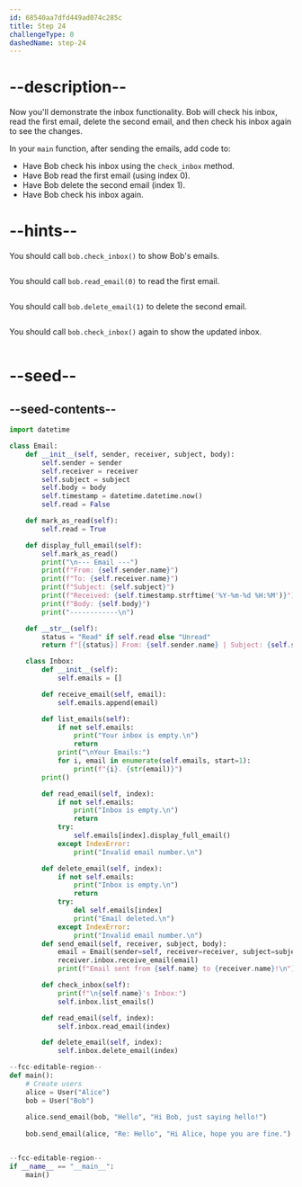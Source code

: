 ```yaml
---
id: 68540aa7dfd449ad074c285c
title: Step 24
challengeType: 0
dashedName: step-24
---
```


# --description--

Now you'll demonstrate the inbox functionality. Bob will check his inbox, read the first email, delete the second email, and then check his inbox again to see the changes.

In your `main` function, after sending the emails, add code to:

- Have Bob check his inbox  using the `check_inbox` method.
- Have Bob read the first email (using index 0).
- Have Bob delete the second email (index 1).
- Have Bob check his inbox again.

# --hints--

You should call `bob.check_inbox()` to show Bob's emails.

```js

```

You should call `bob.read_email(0)` to read the first email.

```js

```

You should call `bob.delete_email(1)` to delete the second email.

```js

```

You should call `bob.check_inbox()` again to show the updated inbox.

```js

```

# --seed--

## --seed-contents--

```py
import datetime

class Email:
    def __init__(self, sender, receiver, subject, body):
        self.sender = sender
        self.receiver = receiver
        self.subject = subject
        self.body = body
        self.timestamp = datetime.datetime.now()
        self.read = False

    def mark_as_read(self):
        self.read = True

    def display_full_email(self):
        self.mark_as_read()
        print("\n--- Email ---")
        print(f"From: {self.sender.name}")
        print(f"To: {self.receiver.name}")
        print(f"Subject: {self.subject}")
        print(f"Received: {self.timestamp.strftime('%Y-%m-%d %H:%M')}")
        print(f"Body: {self.body}")
        print("------------\n")

    def __str__(self):
        status = "Read" if self.read else "Unread"
        return f"[{status}] From: {self.sender.name} | Subject: {self.subject} | Time: {self.timestamp.strftime('%Y-%m-%d %H:%M')}"

    class Inbox:
        def __init__(self):
            self.emails = []

        def receive_email(self, email):
            self.emails.append(email)

        def list_emails(self):
            if not self.emails:
                print("Your inbox is empty.\n")
                return
            print("\nYour Emails:")
            for i, email in enumerate(self.emails, start=1):
                print(f"{i}. {str(email)}")
        print()

        def read_email(self, index):
            if not self.emails:
                print("Inbox is empty.\n")
                return
            try:
                self.emails[index].display_full_email()
            except IndexError:
                print("Invalid email number.\n")

        def delete_email(self, index):
            if not self.emails:
                print("Inbox is empty.\n")
                return
            try:
                del self.emails[index]
                print("Email deleted.\n")
            except IndexError:
                print("Invalid email number.\n")
        def send_email(self, receiver, subject, body):
            email = Email(sender=self, receiver=receiver, subject=subject, body=body)
            receiver.inbox.receive_email(email)
            print(f"Email sent from {self.name} to {receiver.name}!\n")

        def check_inbox(self):
            print(f"\n{self.name}'s Inbox:")
            self.inbox.list_emails()

        def read_email(self, index):
            self.inbox.read_email(index)

        def delete_email(self, index):
            self.inbox.delete_email(index)

--fcc-editable-region--
def main():
    # Create users
    alice = User("Alice")
    bob = User("Bob")        
    
    alice.send_email(bob, "Hello", "Hi Bob, just saying hello!")
    
    bob.send_email(alice, "Re: Hello", "Hi Alice, hope you are fine.")


--fcc-editable-region--
if __name__ == "__main__":
    main()
```
